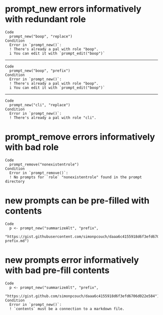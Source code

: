 # prompt_new errors informatively with redundant role

    Code
      prompt_new("boop", "replace")
    Condition
      Error in `prompt_new()`:
      ! There's already a pal with role "boop".
      i You can edit it with `prompt_edit("boop")`

---

    Code
      prompt_new("boop", "prefix")
    Condition
      Error in `prompt_new()`:
      ! There's already a pal with role "boop".
      i You can edit it with `prompt_edit("boop")`

---

    Code
      prompt_new("cli", "replace")
    Condition
      Error in `prompt_new()`:
      ! There's already a pal with role "cli".

# prompt_remove errors informatively with bad role

    Code
      prompt_remove("nonexistentrole")
    Condition
      Error in `prompt_remove()`:
      ! No prompts for `role` "nonexistentrole" found in the prompt directory

# new prompts can be pre-filled with contents

    Code
      p <- prompt_new("summarizeAlt", "prefix",
        "https://gist.githubusercontent.com/simonpcouch/daaa6c4155918d6f3efd6706d022e584/raw/ed1da68b3f38a25b58dd9fdc8b9c258d58c9b4da/summarize-prefix.md")

# new prompts error informatively with bad pre-fill contents

    Code
      p <- prompt_new("summarizeAlt", "prefix",
        "https://gist.github.com/simonpcouch/daaa6c4155918d6f3efd6706d022e584")
    Condition
      Error in `prompt_new()`:
      ! `contents` must be a connection to a markdown file.

